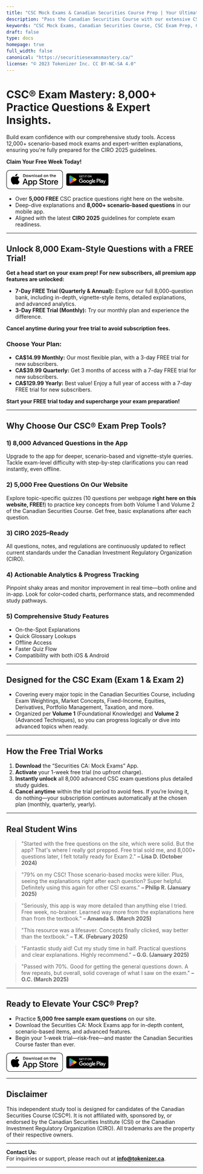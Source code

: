 ```yaml
---
title: "CSC Mock Exams & Canadian Securities Course Prep | Your Ultimate Exam Companion"
description: "Pass the Canadian Securities Course with our extensive CSC Mock Exams, sample exam questions, and powerful study app. Enjoy 5,000 free questions online or unlock 8,000 advanced scenario-based questions in our mobile app. Start your free 7-day trial and master the CSC Exam."
keywords: "CSC Mock Exams, Canadian Securities Course, CSC Exam Prep, Canadian Securities, Exam 1, Exam 2, Volume 1, Volume 2, Exam Weighting, Exam Breakdown, Test Questions, CIRO 2025"
draft: false
type: docs
homepage: true
full_width: false
canonical: "https://securitiesexamsmastery.ca/"
license: "© 2023 Tokenizer Inc. CC BY-NC-SA 4.0"
---
```


# CSC® Exam Mastery: 8,000+ Practice Questions & Expert Insights.

Build exam confidence with our comprehensive study tools. Access 12,000+ scenario-based mock exams and expert-written explanations, ensuring you're fully prepared for the CIRO 2025 guidelines.

**Claim Your Free Week Today!**

[<img src="Download_on_the_App_Store_Badge_US-UK_RGB_wht_092917.svg" height="50" alt="Download CSC Mock Exams: Securities CA on the App Store">](https://apps.apple.com/us/app/securities-ca-mock-exams/id1667869674)[<img src="google-play-badge.png" height="50" alt="Download CSC Mock Exams: Securities CA on Google Play">](https://play.google.com/store/apps/details?id=ca.tokenizer.cscexams)


- Over **5,000 FREE** CSC practice questions right here on the website.  
- Deep-dive explanations and **8,000+ scenario-based questions** in our mobile app.  
- Aligned with the latest **CIRO 2025** guidelines for complete exam readiness.

---

## Unlock 8,000 Exam-Style Questions with a FREE Trial!

**Get a head start on your exam prep! For new subscribers, all premium app features are unlocked:**

* **7-Day FREE Trial (Quarterly & Annual):** Explore our full 8,000-question bank, including in-depth, vignette-style items, detailed explanations, and advanced analytics.
* **3-Day FREE Trial (Monthly):** Try our monthly plan and experience the difference.

**Cancel anytime during your free trial to avoid subscription fees.**

### Choose Your Plan:

* **CA$14.99 Monthly:** Our most flexible plan, with a 3-day FREE trial for new subscribers.
* **CA$39.99 Quarterly:** Get 3 months of access with a 7-day FREE trial for new subscribers.
* **CA$129.99 Yearly:** Best value! Enjoy a full year of access with a 7-day FREE trial for new subscribers.

**Start your FREE trial today and supercharge your exam preparation!**


---

## Why Choose Our CSC® Exam Prep Tools?

### 1) 8,000 Advanced Questions in the App
Upgrade to the app for deeper, scenario-based and vignette-style queries. Tackle exam-level difficulty with step-by-step clarifications you can read instantly, even offline.

### 2) 5,000 Free Questions On Our Website  
Explore topic-specific quizzes (10 questions per webpage **right here on this website, FREE!**) to practice key concepts from both Volume 1 and Volume 2 of the Canadian Securities Course. Get free, basic explanations after each question.

### 3) CIRO 2025–Ready  
All questions, notes, and regulations are continuously updated to reflect current standards under the Canadian Investment Regulatory Organization (CIRO).

### 4) Actionable Analytics & Progress Tracking  
Pinpoint shaky areas and monitor improvement in real time—both online and in-app. Look for color-coded charts, performance stats, and recommended study pathways.

### 5) Comprehensive Study Features  
- On-the-Spot Explanations  
- Quick Glossary Lookups  
- Offline Access  
- Faster Quiz Flow  
- Compatibility with both iOS & Android

---

## Designed for the CSC Exam (Exam 1 & Exam 2)

- Covering every major topic in the Canadian Securities Course, including Exam Weightings, Market Concepts, Fixed-Income, Equities, Derivatives, Portfolio Management, Taxation, and more.  
- Organized per **Volume 1** (Foundational Knowledge) and **Volume 2** (Advanced Techniques), so you can progress logically or dive into advanced topics when ready.

---

## How the Free Trial Works

1. **Download** the “Securities CA: Mock Exams” App.  
2. **Activate** your 1-week free trial (no upfront charge).  
3. **Instantly unlock** all 8,000 advanced CSC exam questions plus detailed study guides.  
4. **Cancel anytime** within the trial period to avoid fees. If you’re loving it, do nothing—your subscription continues automatically at the chosen plan (monthly, quarterly, yearly).

---

## Real Student Wins

> "Started with the free questions on the site, which were solid. But the app? That's where I really got prepped. Free trial sold me, and 8,000+ questions later, I felt totally ready for Exam 2."
> **– Lisa D. (October 2024)**

> "79% on my CSC! Those scenario-based mocks were killer. Plus, seeing the explanations right after each question? Super helpful. Definitely using this again for other CSI exams."
> **– Philip R. (January 2025)**

> "Seriously, this app is way more detailed than anything else I tried. Free week, no-brainer. Learned way more from the explanations here than from the textbook."
> **– Amanda S. (March 2025)**

> "This resource was a lifesaver. Concepts finally clicked, way better than the textbook."
> **– T.K. (February 2025)**

> "Fantastic study aid! Cut my study time in half. Practical questions and clear explanations. Highly recommend."
> **– G.G. (January 2025)**

> "Passed with 70%. Good for getting the general questions down. A few repeats, but overall, solid coverage of what I saw on the exam."
> **– O.C. (March 2025)**

---

## Ready to Elevate Your CSC® Prep?

- Practice **5,000 free sample exam questions** on our site.  
- Download the Securities CA: Mock Exams app for in-depth content, scenario-based items, and advanced features.  
- Begin your 1-week trial—risk-free—and master the Canadian Securities Course faster than ever.

[<img src="Download_on_the_App_Store_Badge_US-UK_RGB_wht_092917.svg" height="50" alt="Download CSC Mock Exams: Securities CA on the App Store">](https://apps.apple.com/us/app/securities-ca-mock-exams/id1667869674)[<img src="google-play-badge.png" height="50" alt="Download CSC Mock Exams: Securities CA on Google Play">](https://play.google.com/store/apps/details?id=ca.tokenizer.cscexams)


---

## Disclaimer

This independent study tool is designed for candidates of the Canadian Securities Course (CSC®). It is not affiliated with, sponsored by, or endorsed by the Canadian Securities Institute (CSI) or the Canadian Investment Regulatory Organization (CIRO). All trademarks are the property of their respective owners.


---

**Contact Us:**  
For inquiries or support, please reach out at **[info@tokenizer.ca](mailto:info@tokenizer.ca?subject=SecuritiesExamsMastery.ca)**.

---
